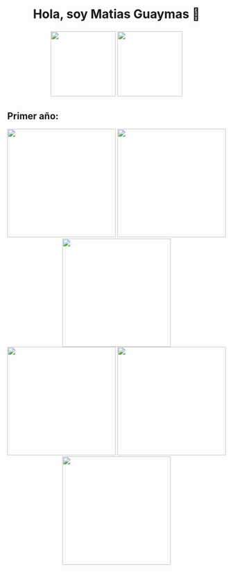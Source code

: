<h1 align="center">Hola, soy Matias Guaymas 👋</h1>

###

<div align="center">
  <img src="https://github-readme-stats.vercel.app/api?username=MatiasGuaymas&show_icons=true&theme=midnight-purple" height="150" />
  <img src="https://github-readme-stats.vercel.app/api/top-langs/?username=MatiasGuaymas&layout=compact&theme=midnight-purple" height="150"/>
</div>
  
  
<h2 align="left">Primer año:</h2>
<div align="center">
    <a href="https://github.com/MatiasGuaymas/1er-Semestre"><img width="250" src="https://denvercoder1-github-readme-stats.vercel.app/api/pin/?username=MatiasGuaymas&repo=1er-Semestre&theme=midnight-purple"></a>
    <a href="https://github.com/Joakulo/Organizacion-de-Computadoras"><img width="250" src="https://denvercoder1-github-readme-stats.vercel.app/api/pin/?username=Joakulo&repo=Organizacion-de-Computadoras&theme=dark"></a>
    <a href="https://github.com/Joakulo/Organizacion-de-Computadoras"><img width="250" src="https://denvercoder1-github-readme-stats.vercel.app/api/pin/?username=Joakulo&repo=Organizacion-de-Computadoras&theme=dark"></a>
<br>
    <a href="https://github.com/Joakulo/Organizacion-de-Computadoras"><img width="250" src="https://denvercoder1-github-readme-stats.vercel.app/api/pin/?username=Joakulo&repo=Organizacion-de-Computadoras&theme=dark"></a>
    <a href="https://github.com/Joakulo/Arquitectura-de-Computadoras"><img width="250" src="https://denvercoder1-github-readme-stats.vercel.app/api/pin/?username=Joakulo&repo=Arquitectura-de-Computadoras&theme=dark"></a>
    <a href="https://github.com/Joakulo/Taller-de-Programacion"><img width="250" src="https://denvercoder1-github-readme-stats.vercel.app/api/pin/?username=Joakulo&repo=Taller-de-Programacion&theme=dark"></a>
</div>
